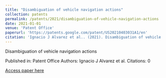 ```yaml
---
title: "Disambiguation of vehicle navigation actions"
collection: patents
permalink: /patents/2021/disambiguation-of-vehicle-navigation-actions
date: 2021-01-01
venue: 'Patent Office'
paperurl: 'https://patents.google.com/patent/US20210403031A1/en'
citation: 'Ignacio J Alvarez et al.. (2021). Disambiguation of vehicle navigation actions. Patent Office.'
---
```


Disambiguation of vehicle navigation actions

Published in: Patent Office
Authors: Ignacio J Alvarez et al.
Citations: 0

[Access paper here](https://patents.google.com/patent/US20210403031A1/en)
